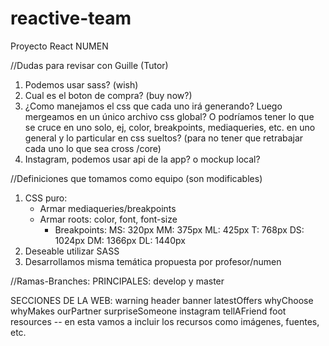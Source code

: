 # reactive-team
Proyecto React NUMEN

//Dudas para revisar con Guille (Tutor)
1. Podemos usar sass? (wish)
2. Cual es el boton de compra? (buy now?)
3. ¿Como manejamos el css que cada uno irá generando? Luego mergeamos en un único archivo css global? O podríamos tener lo que se cruce en uno solo, ej, color, breakpoints, mediaqueries, etc. en uno general y lo particular en css sueltos? (para no tener que retrabajar cada uno lo que sea cross /core)
4. Instagram, podemos usar api de la app? o mockup local?

//Definiciones que tomamos como equipo (son modificables)
1. CSS puro:
	- Armar mediaqueries/breakpoints
	- Armar roots: color, font, font-size
		- Breakpoints:
			MS: 320px
			MM: 375px
			ML: 425px
			T: 768px
			DS: 1024px
			DM: 1366px
			DL: 1440px
2. Deseable utilizar SASS
3. Desarrollamos misma temática propuesta por profesor/numen

//Ramas-Branches:
  PRINCIPALES:
    develop y master
    
   SECCIONES DE LA WEB:
    warning
    header
    banner
    latestOffers
    whyChoose
    whyMakes
    ourPartner
    surpriseSomeone
    instagram
    tellAFriend
    foot
    resources -- en esta vamos a incluir los recursos como imágenes, fuentes, etc.
